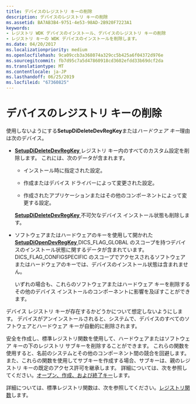 ```yaml
---
title: デバイスのレジストリ キーの削除
description: デバイスのレジストリ キーの削除
ms.assetid: BA7AB3B4-9751-4e53-98AD-2B920F7223A1
keywords:
- レジストリ WDK デバイスのインストール、デバイスのレジストリ キーの削除
- レジストリ キーの WDK デバイスのインストールを削除します。
ms.date: 04/20/2017
ms.localizationpriority: medium
ms.openlocfilehash: 9ca09ccb3a368074a329cc5b425a6f04372d976e
ms.sourcegitcommit: fb7d95c7a5d47860918cd3602efdd33b69dcf2da
ms.translationtype: MT
ms.contentlocale: ja-JP
ms.lasthandoff: 06/25/2019
ms.locfileid: "67360825"
---
```

# <a name="deleting-the-registry-keys-of-a-device"></a>デバイスのレジストリ キーの削除


使用しないようにする**SetupDiDeleteDevRegKey**または*ハードウェア キー*理由は次のデバイス。

-   [**SetupDiDeleteDevRegKey** ](https://docs.microsoft.com/windows/desktop/api/setupapi/nf-setupapi-setupdideletedevregkey)レジストリ キー内のすべてのカスタム設定を削除します。 これには、次のデータが含まれます。

    -   インストール時に指定された設定。

    -   作成またはデバイス ドライバーによって変更された設定。

    -   作成されたアプリケーションまたはその他のコンポーネントによって変更する設定。

    [**SetupDiDeleteDevRegKey** ](https://docs.microsoft.com/windows/desktop/api/setupapi/nf-setupapi-setupdideletedevregkey)不可欠なデバイス インストール状態も削除します。

-   ソフトウェアまたはハードウェアのキーを使用して開かれた[ **SetupDiOpenDevRegKey** ](https://docs.microsoft.com/windows/desktop/api/setupapi/nf-setupapi-setupdiopendevregkey) DICS_FLAG_GLOBAL のスコープを持つデバイスのインストール状態に関するデータが含まれています。 DICS_FLAG_CONFIGSPECIFIC のスコープでアクセスされるソフトウェアまたはハードウェアのキーでは、デバイスのインストール状態は含まれません。

    いずれの場合も、これらのソフトウェアまたはハードウェア キーを削除するその他のデバイス インストールのコンポーネントに影響を及ぼすことができます。

デバイス レジストリ キーが存在するかどうかについて想定しないようにします。 デバイスがアンインストールされると、システムで、デバイスのすべてのソフトウェアとハードウェア キーが自動的に削除されます。

安全を作成し、標準レジストリ関数を使用して、ハードウェアまたはソフトウェア キーの下のレジストリ サブキーを削除することができます。 これらの関数を使用すると、名前のシステムとその他のコンポーネント間の競合を回避します。 また、これらの関数を使用してサブキーを作成する場合、サブキーは、親のレジストリ キーの既定のアクセス許可を継承します。 詳細については、次を参照してください。[オープン、作成、および終了キー](https://go.microsoft.com/fwlink/p/?linkid=194541)します。

詳細については、標準レジストリ関数は、次を参照してください。[レジストリ関数](https://go.microsoft.com/fwlink/p/?linkid=194529)します。

 

 





